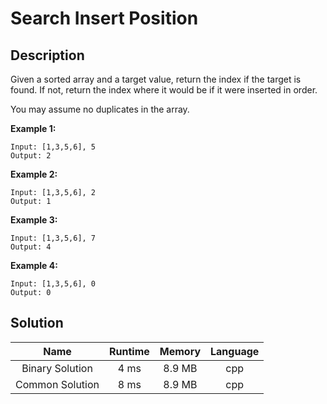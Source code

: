 
# Search Insert Position

## Description

Given a sorted array and a target value, return the index if the target is found. If not, return the index where it would be if it were inserted in order.

You may assume no duplicates in the array.

**Example 1:**
```
Input: [1,3,5,6], 5
Output: 2
```

**Example 2:**
```
Input: [1,3,5,6], 2
Output: 1
```
**Example 3:**
```
Input: [1,3,5,6], 7
Output: 4
```
**Example 4:**
```
Input: [1,3,5,6], 0
Output: 0
```

## Solution
| Name          | Runtime           | Memory  |  Language |
| :-----------: |:-------------:    | :-----: | :-------: |
| Binary Solution       | 4 ms            | 8.9 MB  |    cpp    |
| Common Solution       | 8 ms            | 8.9 MB  |    cpp    |

